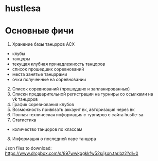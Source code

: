 # hustlesa

# Основные фичи
1. Хранение базы танцоров АСХ
  * клубы
  * танцоры
  * текущая клубная принадлежность танцоров
  * список прошедших соревнований
  * места занятые танцорами
  * очки полученные на соревновании
2. Список соревнований (прошедших и запланированных)
3. Списки предварительной регистрации на турниры со ссылками на vk танцоров
4. График соревнования клубов
5. Возможность привязать аккаунт вк, авторизация через вк
6. Полная техническая информация с турниров с сайта hustle-sa
7. Статистика
  * количество танцоров по классам
8. Информация о последней паре танцора

Json files to download:
https://www.dropbox.com/s/897wwkggkkfw52s/json.tar.bz2?dl=0